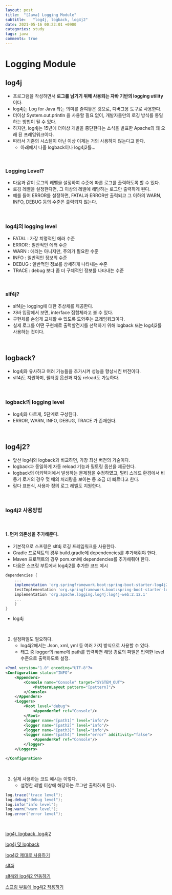 ```yaml
---
layout: post
title:  "[Java] Logging Module"
subtitle:   "log4j, logback, log4j2"
date: 2021-05-16 00:22:01 +0900
categories: study
tags: java
comments: true
---
```

# Logging Module

## log4j

* 프로그램을 작성하면서 **로그를 남기기 위해 사용되는 자바 기반의 logging utility** 이다.
* log4j는 Log for Java 라는 의미를 줄여놓은 것으로, 디버그용 도구로 사용한다.
* 더이상 System.out.println 을 사용할 필요 없이, 개발자들만의 로깅 방식를 통일하는 방법이 될 수 있다.
* 하지만, log4j는 15년에 더이상 개발을 중단한다는 소식을 발표한 Apache의 꽤 오래 된 프레임워크이다.
* 따라서 기존의 시스템이 아닌 이상 이제는 거의 사용하지 않는다고 한다.
  * 아래에서 나올 logback이나 log4j2를...

<br/>

### Logging Level?

* 다음과 같이 로그의 레벨을 설정하여 수준에 따른 로그를 출력하도록 할 수 있다.
* 로깅 레벨을 설정한다면, 그 이상의 레벨에 해당하는 로그만 출력하게 된다.
* 예를 들어 ERROR를 설정하면, FATAL과 ERROR만 출력되고 그 이하의 WARN, INFO, DEBUG 등의 수준은 출력되지 않는다.

<br/>

### log4j의 logging level

* FATAL : 가장 치명적인 에러 수준
* ERROR : 일반적인 에러 수준
* WARN : 에러는 아니지만, 주의가 필요한 수준
* INFO : 일반적인 정보의 수준
* DEBUG : 일반적인 정보를 상세하게 나타내는 수준
* TRACE : debug 보다 좀 더 구체적인 정보를 나타내는 수준

<br/>

### slf4j?

* slf4j는 logging에 대한 추상체를 제공한다.
* 자바 입장에서 보면, interface 집합체라고 볼 수 있다.
* 구현체를 손쉽게 교체할 수 있도록 도와주는 프레임워크이다.
* 실제 로그를 어떤 구현체로 출력할건지를 선택하기 위해 logback 또는 log4j2를 사용하는 것이다.

<br/>

## logback?

* log4j와 유사하고 여러 기능들을 추가시켜 성능을 향상시킨 버전이다.
* slf4j도 지원하며, 필터링 옵션과 자동 reload도 가능하다.

<br/>

### logback의 logging level

* log4j와 다르게, 5단계로 구성된다.
* ERROR, WARN, INFO, DEBUG, TRACE 가 존재한다.

<br/>

## log4j2?

* 앞선 log4j와 logback과 비교하면, 가장 최신 버전의 기술이다.
* logback과 동일하게 자동 reload 기능과 필토링 옵션을 제공한다.
* logback의 아키텍처에서 발생하는 문제점을 수정하였고, 멀티 스레드 환경에서 비동기 로거의 경우 몇 배의 처리량을 보이는 등 조금 더 빠르다고 한다.
* 람다 표현식, 사용자 정의 로그 레벨도 지원한다.

<br/>

### log4j2 사용방법

<br/>

#### 1. 먼저 의존성을 추가해준다.

* 기본적으로 스프링은 slf4j 로깅 프레임워크를 사용한다.
* Gradle 프로젝트의 경우 build.gradle에 dependencies를 추가해줘야 한다.
* Maven 프로젝트의 경우 pom.xml에 dependencies를 추가해줘야 한다.
* 다음은 스프링 부트에서 log4j2를 추가한 코드 예시

```groovy
dependencies {
    ...
    implementation 'org.springframework.boot:spring-boot-starter-log4j2'
    testImplementation 'org.springframework.boot:spring-boot-starter-log4j2'
    implementation 'org.apache.logging.log4j:log4j-web:2.12.1'
	...
    }
}
```

* log4j

<br/>

2. 설정파일도 필요하다.
   * log4j2에서는 Json, xml, yml 등 여러 가지 방식으로 사용할 수 있다.
   * 태그 중 logger의 name에 path를 입력하면 해당 경로의 파일은 입력한 level 수준으로 출력하도록 설정.

```xml
<?xml version="1.0" encoding="UTF-8"?>
<Configuration status="INFO">
    <Appenders>
        <Console name="Console" target="SYSTEM_OUT">
            <PatternLayout pattern="[pattern]"/>
        </Console>
    </Appenders>
    <Loggers>
        <Root level="debug">
            <AppenderRef ref="Console"/>
        </Root>
        <logger name="[path1]" level="info"/>
        <logger name="[path2]" level="info"/>
        <logger name="[path3]" level="info"/>
        <logger name="[path4]" level="error" additivity="false">
            <AppenderRef ref="Console"/>
        </logger>
    </Loggers>

</Configuration>
```

<br/>

3. 실제 사용하는 코드 예시는 이렇다.
   * 설정한 레벨 이상에 해당하는 로그만 출력하게 된다.

```java
log.trace("trace level");
log.debug("debug level");
log.info("info level");
log.warn("warn level");
log.error("error level");
```

<br/>

[log4j, logback, log4j2](https://madplay.github.io/post/log4j-logback-log4j2)

[log4j 및 logback](https://goddaehee.tistory.com/45)

[log4j2 제대로 사용하기](https://velog.io/@bread_dd/Log4j-2-%EC%A0%9C%EB%8C%80%EB%A1%9C-%EC%82%AC%EC%9A%A9%ED%95%98%EA%B8%B0)

[slf4j](https://inyl.github.io/programming/2017/05/05/slf4j.html)

[slf4j와 log4j2 연동하기](http://dveamer.github.io/java/SLF4J-Log4J2.html)

[스프링 부트에 log4j2 적용하기](https://twofootdog.tistory.com/52)
